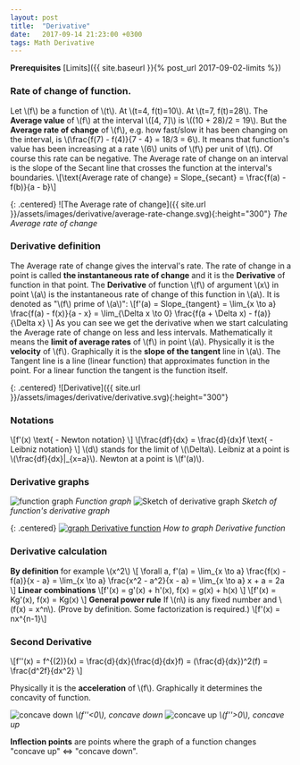 ```yaml
---
layout: post
title:  "Derivative"
date:   2017-09-14 21:23:00 +0300
tags: Math Derivative
---
```


**Prerequisites** [Limits]({{ site.baseurl }}{% post_url 2017-09-02-limits %})

### Rate of change of function.

Let \\(f\\) be a function of \\(t\\). At \\(t=4, f(t)=10\\). At \\(t=7, f(t)=28\\). The **Average value** of \\(f\\) at the interval \\([4, 7]\\) is \\((10 + 28)/2 = 19\\). But the **Average rate of change** of \\(f\\), e.g. how fast/slow it has been changing on the interval, is \\(\frac{f(7) - f(4)}{7 - 4} = 18/3 = 6\\).
It means that function's value has been increasing at a rate \\(6\\) units of \\(f\\) per unit of \\(t\\). Of course this rate can be negative. The Average rate of change on an interval is the slope of the Secant line that crosses the function at the interval's boundaries.
\\[\text{Average rate of change} = Slope_{secant} = \frac{f(a) - f(b)}{a - b}\\]

{: .centered}
![The Average rate of change]({{ site.url }}/assets/images/derivative/average-rate-change.svg){:height="300"}
*The Average rate of change*

### Derivative definition

The Average rate of change gives the interval's rate. The rate of change in a point is called **the instantaneous rate of change** and it is the **Derivative** of function in that point. The **Derivative** of function \\(f\\) of argument \\(x\\) in point \\(a\\) is the instantaneous rate of change of this function in \\(a\\). It is denoted as "\\(f\\) prime of \\(a\\)":
\\[f\'(a) = Slope_{tangent} = \lim_{x \to a} \frac{f(a) - f(x)}{a - x} = \lim_{\Delta x \to 0} \frac{f(a + \Delta x) - f(a)}{\Delta x} \\]
As you can see we get the derivative when we start calculating the Average rate of change on less and less intervals. Mathematically it means the **limit of average rates** of \\(f\\) in point \\(a\\). Physically it is the **velocity** of \\(f\\). Graphically it is the **slope of the tangent** line in \\(a\\). The Tangent line is a line (linear function) that approximates function in the point. For a linear function the tangent is the function itself.

{: .centered}
![Derivative]({{ site.url }}/assets/images/derivative/derivative.svg){:height="300"}

### Notations
\\[f\'(x) \text{ - Newton notation} \\]
\\[\frac{df}{dx} = \frac{d}{dx}f \text{ - Leibniz notation} \\]
\\(d\\) stands for the limit of \\(\Delta\\). Leibniz at a point is \\(\frac{df}{dx}|\_{x=a}\\). Newton at a point is \\(f\'(a)\\).

### Derivative graphs

<p class="centered">
  <span class="half-width">
    <img src="{{ site.url }}/assets/images/derivative/build-derivative-graph-1.svg" alt="function graph">
    <em>Function graph</em>
  </span>
  <span class="half-width" style="vertical-align: top">
    <img src="{{ site.url }}/assets/images/derivative/build-derivative-graph-2.svg" alt="Sketch of derivative graph">
    <em>Sketch of function's derivative graph</em>
  </span>
</p>

{: .centered}
[![graph Derivative function](https://img.youtube.com/vi/Gbtma_UQpro/0.jpg)](https://www.youtube.com/watch?v=Gbtma_UQpro)
*How to graph Derivative function*

### Derivative calculation
**By definition** for example \\(x^2\\)
\\[ \\forall a, f\'(a) = \lim_{x \to a} \frac{f(x) - f(a)}{x - a} = \lim_{x \to a} \frac{x^2 - a^2}{x - a} = \lim_{x \to a} x + a = 2a \\]
**Linear combinations**
\\[f\'(x) = g\'(x) + h\'(x), f(x) = g(x) + h(x) \\]
\\[f\'(x) = Kg\'(x), f(x) = Kg(x) \\]
**General power rule** If \\(n\\) is any fixed number and \\(f(x) = x^n\\). (Prove by definition. Some factorization is required.)
\\[f\'(x) = nx^{n-1}\\]

### Second Derivative

\\[f\'\'(x) = f^{(2)}(x) = \frac{d}{dx}(\frac{d}{dx}f) = (\frac{d}{dx})^2(f) = \frac{d^2f}{dx^2} \\]

Physically it is the **acceleration** of \\(f\\). Graphically it determines the concavity of function.

<p class="centered">
  <span class="half-width" style="vertical-align: top">
    <img src="{{ site.url }}/assets/images/derivative/concave-down.svg" alt="concave down">
    <em>\(f''<0\), concave down</em>
  </span>
  <span class="half-width">
    <img src="{{ site.url }}/assets/images/derivative/concave-up.svg" alt="concave up">
    <em>\(f''>0\), concave up</em>
  </span>
</p>

**Inflection points** are points where the graph of a function changes "concave up" <=> "concave down".
